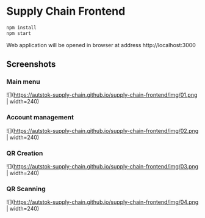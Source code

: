 # Supply Chain Frontend

```bash
npm install
npm start
```

Web application will be opened in browser at address http://localhost:3000

## Screenshots

### Main menu

![](https://autstok-supply-chain.github.io/supply-chain-frontend/img/01.png | width=240)

### Account management

![](https://autstok-supply-chain.github.io/supply-chain-frontend/img/02.png | width=240)

### QR Creation

![](https://autstok-supply-chain.github.io/supply-chain-frontend/img/03.png | width=240)

### QR Scanning

![](https://autstok-supply-chain.github.io/supply-chain-frontend/img/04.png | width=240)